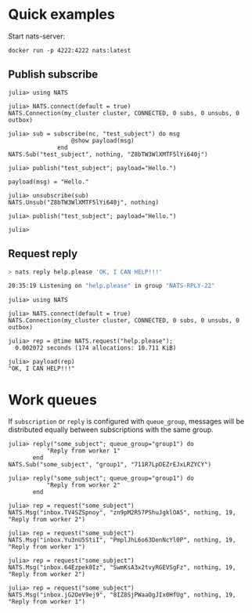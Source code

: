 # Quick examples

Start nats-server:

```
docker run -p 4222:4222 nats:latest
```

## Publish subscribe

```julia-repl
julia> using NATS

julia> NATS.connect(default = true)
NATS.Connection(my_cluster cluster, CONNECTED, 0 subs, 0 unsubs, 0 outbox)

julia> sub = subscribe(nc, "test_subject") do msg
                  @show payload(msg)
              end
NATS.Sub("test_subject", nothing, "Z8bTW3WlXMTF5lYi640j")

julia> publish("test_subject"; payload="Hello.")

payload(msg) = "Hello."

julia> unsubscribe(sub)
NATS.Unsub("Z8bTW3WlXMTF5lYi640j", nothing)

julia> publish("test_subject"; payload="Hello.")

julia> 
```

## Request reply

```bash
> nats reply help.please 'OK, I CAN HELP!!!'

20:35:19 Listening on "help.please" in group "NATS-RPLY-22"
```

```julia-repl
julia> using NATS

julia> NATS.connect(default = true)
NATS.Connection(my_cluster cluster, CONNECTED, 0 subs, 0 unsubs, 0 outbox)

julia> rep = @time NATS.request("help.please");
  0.002072 seconds (174 allocations: 10.711 KiB)

julia> payload(rep)
"OK, I CAN HELP!!!"
```

# Work queues

If `subscription` or `reply` is configured with `queue_group`, messages will be distributed equally between subscriptions with the same group.

```
julia> reply("some_subject"; queue_group="group1") do
           "Reply from worker 1"
       end
NATS.Sub("some_subject", "group1", "711R7LpDEZrEJxLRZYCY")

julia> reply("some_subject"; queue_group="group1") do
           "Reply from worker 2"
       end

julia> rep = request("some_subject")
NATS.Msg("inbox.TV4SZSpnoy", "zn9pM2R57PShuJgklOA5", nothing, 19, "Reply from worker 2")

julia> rep = request("some_subject")
NATS.Msg("inbox.Yu3nU5StiI", "PmplJhL6o63DenNcYl0P", nothing, 19, "Reply from worker 1")

julia> rep = request("some_subject")
NATS.Msg("inbox.64Ezpek0Iz", "SwmKsA3x2tvyRGEVSgFz", nothing, 19, "Reply from worker 2")

julia> rep = request("some_subject")
NATS.Msg("inbox.jG2OeV9ej9", "8IZ8SjPWaaOgJIx0HfUg", nothing, 19, "Reply from worker 1")
```